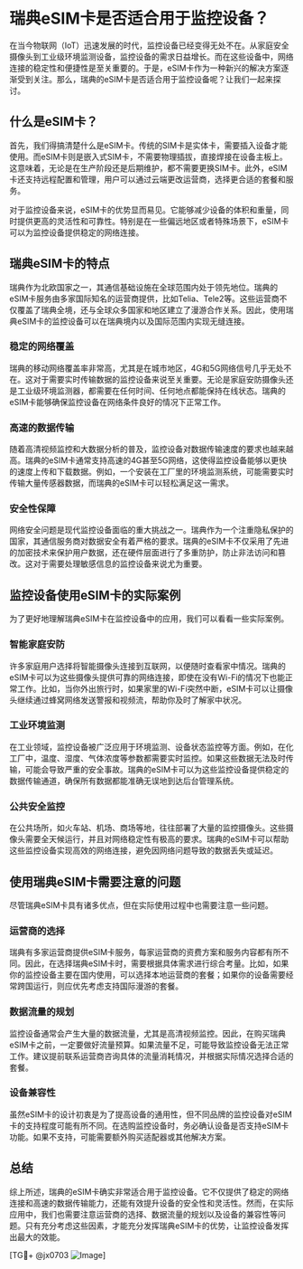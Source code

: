 # 瑞典eSIM卡是否适合用于监控设备？

在当今物联网（IoT）迅速发展的时代，监控设备已经变得无处不在。从家庭安全摄像头到工业级环境监测设备，监控设备的需求日益增长。而在这些设备中，网络连接的稳定性和便捷性是至关重要的。于是，eSIM卡作为一种新兴的解决方案逐渐受到关注。那么，瑞典的eSIM卡是否适合用于监控设备呢？让我们一起来探讨。

## 什么是eSIM卡？

首先，我们得搞清楚什么是eSIM卡。传统的SIM卡是实体卡，需要插入设备才能使用。而eSIM卡则是嵌入式SIM卡，不需要物理插拔，直接焊接在设备主板上。这意味着，无论是在生产阶段还是后期维护，都不需要更换SIM卡。此外，eSIM卡还支持远程配置和管理，用户可以通过云端更改运营商，选择更合适的套餐和服务。

对于监控设备来说，eSIM卡的优势显而易见。它能够减少设备的体积和重量，同时提供更高的灵活性和可靠性。特别是在一些偏远地区或者特殊场景下，eSIM卡可以为监控设备提供稳定的网络连接。

## 瑞典eSIM卡的特点

瑞典作为北欧国家之一，其通信基础设施在全球范围内处于领先地位。瑞典的eSIM卡服务由多家国际知名的运营商提供，比如Telia、Tele2等。这些运营商不仅覆盖了瑞典全境，还与全球众多国家和地区建立了漫游合作关系。因此，使用瑞典eSIM卡的监控设备可以在瑞典境内以及国际范围内实现无缝连接。

### 稳定的网络覆盖

瑞典的移动网络覆盖率非常高，尤其是在城市地区，4G和5G网络信号几乎无处不在。这对于需要实时传输数据的监控设备来说至关重要。无论是家庭安防摄像头还是工业级环境监测器，都需要在任何时间、任何地点都能保持在线状态。瑞典的eSIM卡能够确保监控设备在网络条件良好的情况下正常工作。

### 高速的数据传输

随着高清视频监控和大数据分析的普及，监控设备对数据传输速度的要求也越来越高。瑞典的eSIM卡通常支持高速的4G甚至5G网络，这使得监控设备能够以更快的速度上传和下载数据。例如，一个安装在工厂里的环境监测系统，可能需要实时传输大量传感器数据，而瑞典的eSIM卡可以轻松满足这一需求。

### 安全性保障

网络安全问题是现代监控设备面临的重大挑战之一。瑞典作为一个注重隐私保护的国家，其通信服务商对数据安全有着严格的要求。瑞典的eSIM卡不仅采用了先进的加密技术来保护用户数据，还在硬件层面进行了多重防护，防止非法访问和篡改。这对于需要处理敏感信息的监控设备来说尤为重要。

## 监控设备使用eSIM卡的实际案例

为了更好地理解瑞典eSIM卡在监控设备中的应用，我们可以看看一些实际案例。

### 智能家庭安防

许多家庭用户选择将智能摄像头连接到互联网，以便随时查看家中情况。瑞典的eSIM卡可以为这些摄像头提供可靠的网络连接，即使在没有Wi-Fi的情况下也能正常工作。比如，当你外出旅行时，如果家里的Wi-Fi突然中断，eSIM卡可以让摄像头继续通过蜂窝网络发送警报和视频流，帮助你及时了解家中状况。

### 工业环境监测

在工业领域，监控设备被广泛应用于环境监测、设备状态监控等方面。例如，在化工厂中，温度、湿度、气体浓度等参数都需要实时监控。如果这些数据无法及时传输，可能会导致严重的安全事故。瑞典的eSIM卡可以为这些监控设备提供稳定的数据传输通道，确保所有数据都能准确无误地到达后台管理系统。

### 公共安全监控

在公共场所，如火车站、机场、商场等地，往往部署了大量的监控摄像头。这些摄像头需要全天候运行，并且对网络稳定性有极高的要求。瑞典的eSIM卡可以帮助这些监控设备实现高效的网络连接，避免因网络问题导致的数据丢失或延迟。

## 使用瑞典eSIM卡需要注意的问题

尽管瑞典eSIM卡具有诸多优点，但在实际使用过程中也需要注意一些问题。

### 运营商的选择

瑞典有多家运营商提供eSIM卡服务，每家运营商的资费方案和服务内容都有所不同。因此，在选择瑞典eSIM卡时，需要根据具体需求进行综合考量。比如，如果你的监控设备主要在国内使用，可以选择本地运营商的套餐；如果你的设备需要经常跨国运行，则应优先考虑支持国际漫游的套餐。

### 数据流量的规划

监控设备通常会产生大量的数据流量，尤其是高清视频监控。因此，在购买瑞典eSIM卡之前，一定要做好流量预算。如果流量不足，可能导致监控设备无法正常工作。建议提前联系运营商咨询具体的流量消耗情况，并根据实际情况选择合适的套餐。

### 设备兼容性

虽然eSIM卡的设计初衷是为了提高设备的通用性，但不同品牌的监控设备对eSIM卡的支持程度可能有所不同。在选购监控设备时，务必确认设备是否支持eSIM卡功能。如果不支持，可能需要额外购买适配器或其他解决方案。

## 总结

综上所述，瑞典的eSIM卡确实非常适合用于监控设备。它不仅提供了稳定的网络连接和高速的数据传输能力，还能有效提升设备的安全性和灵活性。然而，在实际应用中，我们也需要注意运营商的选择、数据流量的规划以及设备的兼容性等问题。只有充分考虑这些因素，才能充分发挥瑞典eSIM卡的优势，让监控设备发挥出最大的效能。

[TG💪+ @jx0703 ![Image](https://github.com/user-attachments/assets/dbca1d08-cadb-493c-b0ec-ad6f7a83f270)]